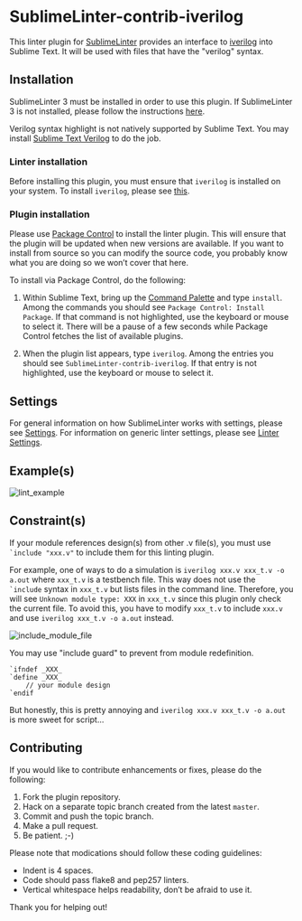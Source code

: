 SublimeLinter-contrib-iverilog
==============================

This linter plugin for [SublimeLinter](http://sublimelinter.readthedocs.org) provides an interface to [iverilog](http://iverilog.wikia.com/wiki/Main_Page) into Sublime Text.
It will be used with files that have the "verilog" syntax.

## Installation
SublimeLinter 3 must be installed in order to use this plugin.
If SublimeLinter 3 is not installed, please follow the instructions [here](http://sublimelinter.readthedocs.org/en/latest/installation.html).

Verilog syntax highlight is not natively supported by Sublime Text.
You may install [Sublime Text Verilog](https://sublime.wbond.net/packages/Verilog) to do the job.

### Linter installation
Before installing this plugin, you must ensure that `iverilog` is installed on your system.
To install `iverilog`, please see [this](http://iverilog.wikia.com/wiki/Installation_Guide).

### Plugin installation
Please use [Package Control](https://sublime.wbond.net/installation) to install the linter plugin.
This will ensure that the plugin will be updated when new versions are available.
If you want to install from source so you can modify the source code, you probably know what you are doing so we won’t cover that here.

To install via Package Control, do the following:

1. Within Sublime Text, bring up the [Command Palette](http://docs.sublimetext.info/en/sublime-text-3/extensibility/command_palette.html) and type `install`.
   Among the commands you should see `Package Control: Install Package`.
   If that command is not highlighted, use the keyboard or mouse to select it.
   There will be a pause of a few seconds while Package Control fetches the list of available plugins.

1. When the plugin list appears, type `iverilog`. Among the entries you should see `SublimeLinter-contrib-iverilog`.
   If that entry is not highlighted, use the keyboard or mouse to select it.

## Settings
For general information on how SublimeLinter works with settings, please see [Settings](http://sublimelinter.readthedocs.org/en/latest/settings.html).
For information on generic linter settings, please see [Linter Settings](http://sublimelinter.readthedocs.org/en/latest/linter_settings.html).

## Example(s)
![lint_example](https://raw.githubusercontent.com/jfcherng/SublimeLinter-contrib-iverilog/gh-pages/images/lint_example.png)

## Constraint(s)
If your module references design(s) from other .v file(s), you must use `` `include "xxx.v"`` to include them for this linting plugin.

For example, one of ways to do a simulation is `iverilog xxx.v xxx_t.v -o a.out` where `xxx_t.v` is a testbench file.
This way does not use the `` `include`` syntax in `xxx_t.v` but lists files in the command line.
Therefore, you will see ``Unknown module type: XXX`` in `xxx_t.v` since this plugin only check the current file.
To avoid this, you have to modify `xxx_t.v` to include `xxx.v` and use `iverilog xxx_t.v -o a.out` instead.

![include_module_file](http://jfcherng.github.io/SublimeLinter-contrib-iverilog/images/include_module_file.png)

You may use "include guard" to prevent from module redefinition.

    `ifndef _XXX_
    `define _XXX_
        // your module design
    `endif

But honestly, this is pretty annoying and `iverilog xxx.v xxx_t.v -o a.out` is more sweet for script...

## Contributing
If you would like to contribute enhancements or fixes, please do the following:

1. Fork the plugin repository.
1. Hack on a separate topic branch created from the latest `master`.
1. Commit and push the topic branch.
1. Make a pull request.
1. Be patient.  ;-)

Please note that modications should follow these coding guidelines:

- Indent is 4 spaces.
- Code should pass flake8 and pep257 linters.
- Vertical whitespace helps readability, don’t be afraid to use it.

Thank you for helping out!
